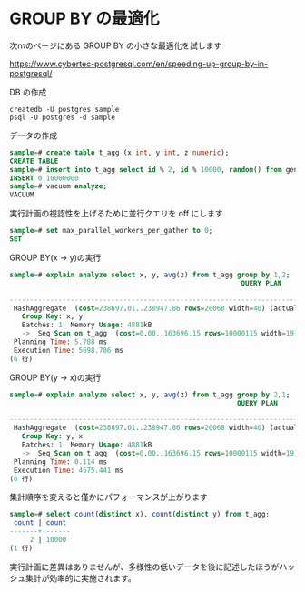 # GROUP BY の最適化

次ｍのページにある GROUP BY の小さな最適化を試します

https://www.cybertec-postgresql.com/en/speeding-up-group-by-in-postgresql/

DB の作成

```
createdb -U postgres sample
psql -U postgres -d sample
```

データの作成

```sql
sample=# create table t_agg (x int, y int, z numeric);
CREATE TABLE
sample=# insert into t_agg select id % 2, id % 10000, random() from generate_series(1, 10000000) as id;
INSERT 0 10000000
sample=# vacuum analyze;
VACUUM
```

実行計画の視認性を上げるために並行クエリを off にします

```sql
sample=# set max_parallel_workers_per_gather to 0;
SET
```

GROUP BY(x -> y)の実行

```sql
sample=# explain analyze select x, y, avg(z) from t_agg group by 1,2;
                                                         QUERY PLAN

----------------------------------------------------------------------------------------------------------------------------
 HashAggregate  (cost=238697.01..238947.86 rows=20068 width=40) (actual time=5686.836..5695.259 rows=10000 loops=1)
   Group Key: x, y
   Batches: 1  Memory Usage: 4881kB
   ->  Seq Scan on t_agg  (cost=0.00..163696.15 rows=10000115 width=19) (actual time=0.505..1001.261 rows=10000000 loops=1)
 Planning Time: 5.708 ms
 Execution Time: 5698.786 ms
(6 行)
```

GROUP BY(y -> x)の実行

```sql
sample=# explain analyze select x, y, avg(z) from t_agg group by 2,1;
                                                        QUERY PLAN

---------------------------------------------------------------------------------------------------------------------------
 HashAggregate  (cost=238697.01..238947.86 rows=20068 width=40) (actual time=4567.695..4574.348 rows=10000 loops=1)
   Group Key: y, x
   Batches: 1  Memory Usage: 4881kB
   ->  Seq Scan on t_agg  (cost=0.00..163696.15 rows=10000115 width=19) (actual time=1.557..741.097 rows=10000000 loops=1)
 Planning Time: 0.114 ms
 Execution Time: 4575.441 ms
(6 行)
```

集計順序を変えると僅かにパフォーマンスが上がります

```sql
sample=# select count(distinct x), count(distinct y) from t_agg;
 count | count
-------+-------
     2 | 10000
(1 行)
```

実行計画に差異はありませんが、多様性の低いデータを後に記述したほうがハッシュ集計が効率的に実施されます。
